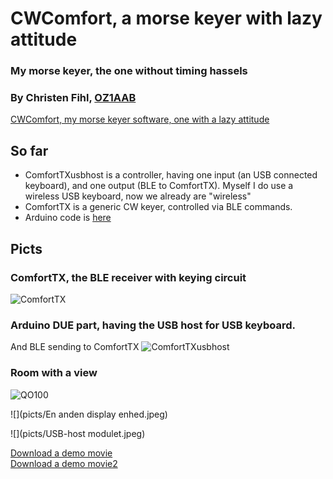# CWComfort, a morse keyer with lazy attitude
### My morse keyer, the one without timing hassels
### By Christen Fihl, [OZ1AAB](https://www.fihl.net/oz1aab/)

[CWComfort, my morse keyer software, one with a lazy attitude](/cw/)

## So far
* ComfortTXusbhost is a controller, having one input (an USB connected keyboard), and one output (BLE to ComfortTX). Myself I do use a wireless USB keyboard, now we already are "wireless"
* ComfortTX is a generic CW keyer, controlled via BLE commands. 
* Arduino code is [here](https://github.com/Fihl/BLE_CW_Keyer)

## Picts
### ComfortTX, the BLE receiver with keying circuit
![ComfortTX](/picts/ComfortTX.png)

### Arduino DUE part, having the USB host for USB keyboard. 
And BLE sending to ComfortTX
![ComfortTXusbhost](/picts/USBkbd.jpeg)

### Room with a view
![QO100](/picts/QO100.jpeg)

![](picts/En anden display enhed.jpeg)

![](picts/USB-host modulet.jpeg)

[Download a demo movie](picts/demo.mov)  
[Download a demo movie2](https://www.fihl.net/BLE_CW_Keyer/picts/demo.mov)  

